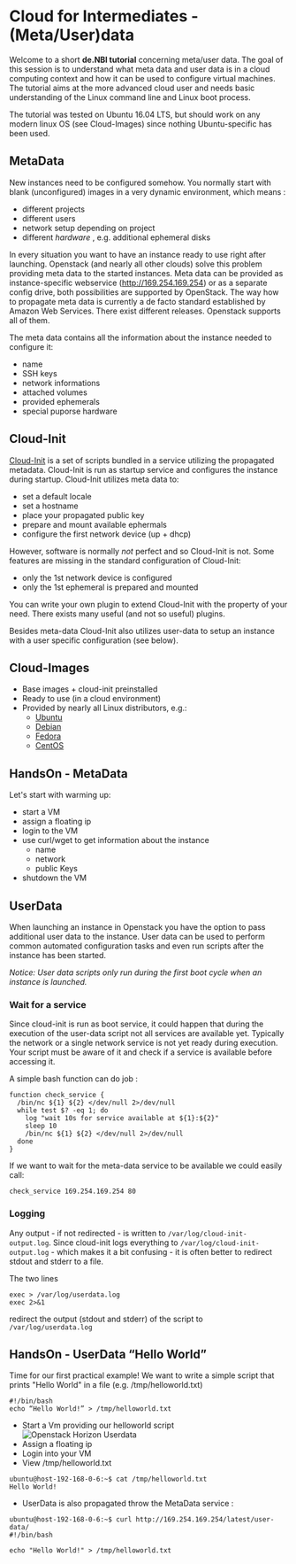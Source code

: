 # Cloud for Intermediates - (Meta/User)data

Welcome to a short **de.NBI tutorial** concerning meta/user data. The goal of this session is to understand what meta data and user data is in a cloud computing context and how it can be used to configure virtual machines. The tutorial aims at the more advanced cloud user and needs basic understanding of the Linux command line and  Linux boot process.

The tutorial was tested on Ubuntu 16.04 LTS, but should work on any modern linux OS (see Cloud-Images) since nothing Ubuntu-specific has been used.

## MetaData
New instances need to be configured somehow. You normally start with blank (unconfigured) images in a very dynamic environment, which means :

- different projects	
- different users 
- network setup depending on project
- different *hardware* , e.g. additional ephemeral disks

In every situation you want to have an instance ready to use right after launching. Openstack (and nearly all other clouds) solve this problem providing meta data to the started instances. Meta data can be provided as instance-specific webservice (http://169.254.169.254) or as a separate config drive, both possibilities are supported by OpenStack. The way how to propagate meta data is currently a de facto standard established by Amazon Web Services. There exist different releases. Openstack supports all of them.

The meta data contains all the information about the instance needed to configure it:

- name 
- SSH keys
- network informations
- attached volumes
- provided ephemerals
- special puporse hardware

## Cloud-Init
[Cloud-Init](https://cloud-init.io) is a set of scripts bundled in a service utilizing the propagated metadata. Cloud-Init is run as startup service and configures the instance during startup. Cloud-Init utilizes meta data to:

- set a default locale
- set a hostname
- place your propagated public key
- prepare and mount available ephermals
- configure the first network device (up + dhcp)

However, software is normally *not* perfect and so Cloud-Init is not. Some features are missing in the standard configuration of Cloud-Init:

- only the 1st network device is configured
- only the 1st ephemeral is prepared and mounted

You can write your own plugin to extend Cloud-Init with the property of your need. There exists many useful (and not so useful) plugins.

Besides meta-data Cloud-Init also utilizes user-data to setup an instance with a user specific configuration (see below).

## Cloud-Images
- Base images + cloud-init preinstalled
- Ready to use (in a cloud environment)
- Provided by nearly all Linux distributors, e.g.:
	- [Ubuntu](https://cloud-images.ubuntu.com/)
	- [Debian](https://wiki.debian.org/Cloud)
	- [Fedora](http://cloud.fedoraproject.org/)
	- [CentOS](https://wiki.centos.org/Download#Cloud)
	
## HandsOn - MetaData
Let's start with warming up:

- start a VM
- assign a floating ip
- login to the VM
- use curl/wget to get information about the instance
    - name
    - network
    - public Keys
- shutdown the VM 

## UserData 
When launching an instance in Openstack you have the option to pass additional user data to the instance. User data can be used to perform common automated configuration tasks and even run scripts after the instance has been started.

*Notice: User data scripts only run during the first boot cycle when an instance is launched.*

### Wait for a service
Since cloud-init is run as boot service, it could happen that during the execution of the user-data script not all services are available yet. Typically the network or a single network service is not yet ready during execution. Your script must be aware of it and check if a service is available before accessing it.

A simple bash function can do job :

```
function check_service {
  /bin/nc ${1} ${2} </dev/null 2>/dev/null
  while test $? -eq 1; do
    log "wait 10s for service available at ${1}:${2}"
    sleep 10
    /bin/nc ${1} ${2} </dev/null 2>/dev/null
  done
}
```

If we want to wait for the meta-data service to be available we could easily call:

```
check_service 169.254.169.254 80
```


### Logging
Any output  - if not redirected - is written to `/var/log/cloud-init-output.log`. Since cloud-init logs everything to  `/var/log/cloud-init-output.log` - which makes it a bit confusing - it is often better to redirect stdout and stderr to a file.

The two lines

```
exec > /var/log/userdata.log
exec 2>&1
```
redirect the output (stdout and stderr) of the script to `/var/log/userdata.log`


## HandsOn - UserData “Hello World”
Time for our first practical example! We want to write a simple script that prints "Hello World" in a file (e.g. /tmp/helloworld.txt)

``` 
#!/bin/bash
echo “Hello World!” > /tmp/helloworld.txt
```

- Start a Vm providing our helloworld script
![Openstack Horizon Userdata](images/userdata.png)
- Assign a floating ip
- Login into your VM
- View /tmp/helloworld.txt

```
ubuntu@host-192-168-0-6:~$ cat /tmp/helloworld.txt
Hello World!
```

- UserData is also propagated throw the MetaData service :

```
ubuntu@host-192-168-0-6:~$ curl http://169.254.169.254/latest/user-data/
#!/bin/bash

echo "Hello World!" > /tmp/helloworld.txt
```

